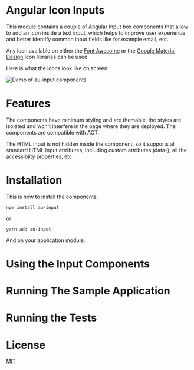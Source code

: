 # Angular Icon Inputs 

This module contains a couple of Angular Input box components that allow to add an icon inside a text input, which helps to improve user experience and better identify common input fields like for example email, etc.

Any icon available on either the [Font Awesome](http://fontawesome.io) or the [Google Material Design](https://material.io/icons/) Icon libraries can be used.

Here is what the icons look like on screen:

![Demo of au-input components](https://raw.githubusercontent.com/angular-university/au-input/master/images/icons-demo.png)

# Features

The components have minimum styling and are themable, the styles are isolated and won't interfere in the page where they are deployed. The components are compatible with AOT.

The HTML input is not hidden inside the component, so it supports all standard HTML input attributes, including custom attributes (data-), all the accessiblity properties, etc.


# Installation

This is how to install the components:

    npm install au-input

or 

    yarn add au-input

And on your application module:




# Using the Input Components



# Running The Sample Application


# Running the Tests 


# License 

[MIT](https://opensource.org/licenses/MIT)





